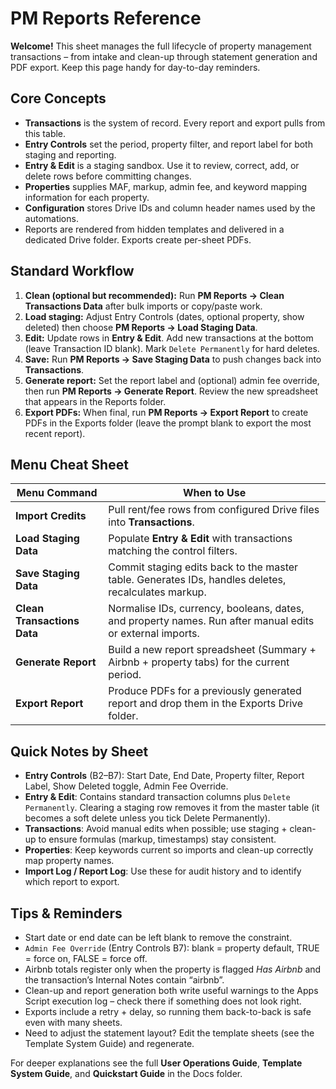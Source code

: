 # PM Reports Reference

**Welcome!** This sheet manages the full lifecycle of property management transactions – from intake and clean-up through statement generation and PDF export. Keep this page handy for day-to-day reminders.

## Core Concepts

- **Transactions** is the system of record. Every report and export pulls from this table.
- **Entry Controls** set the period, property filter, and report label for both staging and reporting.
- **Entry & Edit** is a staging sandbox. Use it to review, correct, add, or delete rows before committing changes.
- **Properties** supplies MAF, markup, admin fee, and keyword mapping information for each property.
- **Configuration** stores Drive IDs and column header names used by the automations.
- Reports are rendered from hidden templates and delivered in a dedicated Drive folder. Exports create per-sheet PDFs.

## Standard Workflow

1. **Clean (optional but recommended):** Run **PM Reports → Clean Transactions Data** after bulk imports or copy/paste work.
2. **Load staging:** Adjust Entry Controls (dates, optional property, show deleted) then choose **PM Reports → Load Staging Data**.
3. **Edit:** Update rows in **Entry & Edit**. Add new transactions at the bottom (leave Transaction ID blank). Mark `Delete Permanently` for hard deletes.
4. **Save:** Run **PM Reports → Save Staging Data** to push changes back into **Transactions**.
5. **Generate report:** Set the report label and (optional) admin fee override, then run **PM Reports → Generate Report**. Review the new spreadsheet that appears in the Reports folder.
6. **Export PDFs:** When final, run **PM Reports → Export Report** to create PDFs in the Exports folder (leave the prompt blank to export the most recent report).

## Menu Cheat Sheet

| Menu Command | When to Use |
| --- | --- |
| **Import Credits** | Pull rent/fee rows from configured Drive files into **Transactions**. |
| **Load Staging Data** | Populate **Entry & Edit** with transactions matching the control filters. |
| **Save Staging Data** | Commit staging edits back to the master table. Generates IDs, handles deletes, recalculates markup. |
| **Clean Transactions Data** | Normalise IDs, currency, booleans, dates, and property names. Run after manual edits or external imports. |
| **Generate Report** | Build a new report spreadsheet (Summary + Airbnb + property tabs) for the current period. |
| **Export Report** | Produce PDFs for a previously generated report and drop them in the Exports Drive folder. |

## Quick Notes by Sheet

- **Entry Controls** (B2–B7): Start Date, End Date, Property filter, Report Label, Show Deleted toggle, Admin Fee Override.
- **Entry & Edit**: Contains standard transaction columns plus `Delete Permanently`. Clearing a staging row removes it from the master table (it becomes a soft delete unless you tick Delete Permanently).
- **Transactions**: Avoid manual edits when possible; use staging + clean-up to ensure formulas (markup, timestamps) stay consistent.
- **Properties**: Keep keywords current so imports and clean-up correctly map property names.
- **Import Log / Report Log**: Use these for audit history and to identify which report to export.

## Tips & Reminders

- Start date or end date can be left blank to remove the constraint.
- `Admin Fee Override` (Entry Controls B7): blank = property default, TRUE = force on, FALSE = force off.
- Airbnb totals register only when the property is flagged *Has Airbnb* and the transaction’s Internal Notes contain “airbnb”.
- Clean-up and report generation both write useful warnings to the Apps Script execution log – check there if something does not look right.
- Exports include a retry + delay, so running them back-to-back is safe even with many sheets.
- Need to adjust the statement layout? Edit the template sheets (see the Template System Guide) and regenerate.

For deeper explanations see the full **User Operations Guide**, **Template System Guide**, and **Quickstart Guide** in the Docs folder.
